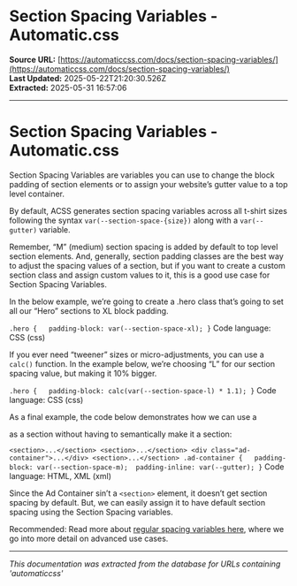 # Section Spacing Variables - Automatic.css

**Source URL:** [https://automaticcss.com/docs/section-spacing-variables/](https://automaticcss.com/docs/section-spacing-variables/)  
**Last Updated:** 2025-05-22T21:20:30.526Z  
**Extracted:** 2025-05-31 16:57:06

---

# Section Spacing Variables - Automatic.css

Section Spacing Variables are variables you can use to change the block padding of section elements or to assign your website’s gutter value to a top level container.

By default, ACSS generates section spacing variables across all t-shirt sizes following the syntax `var(--section-space-{size})` along with a `var(--gutter)` variable.

Remember, “M” (medium) section spacing is added by default to top level section elements. And, generally, section padding classes are the best way to adjust the spacing values of a section, but if you want to create a custom section class and assign custom values to it, this is a good use case for Section Spacing Variables.

In the below example, we’re going to create a .hero class that’s going to set all our “Hero” sections to XL block padding.

`.hero {   padding-block: var(--section-space-xl); }`
Code language: CSS (css)

If you ever need “tweener” sizes or micro-adjustments, you can use a `calc()` function. In the example below, we’re choosing “L” for our section spacing value, but making it 10% bigger.

`.hero {   padding-block: calc(var(--section-space-l) * 1.1); }`
Code language: CSS (css)

As a final example, the code below demonstrates how we can use a <div> as a section without having to semantically make it a section:

`<section>...</section> <section>...</section> <div class="ad-container">...</div> <section>...</section> .ad-container {   padding-block: var(--section-space-m);  padding-inline: var(--gutter); }`
Code language: HTML, XML (xml)

Since the Ad Container sin’t a `<section>` element, it doesn’t get section spacing by default. But, we can easily assign it to have default section spacing using the Section Spacing variables.

Recommended: Read more about [regular spacing variables here](https://automaticcss.com/docs/spacing-variables/), where we go into more detail on advanced use cases.

---

*This documentation was extracted from the database for URLs containing 'automaticcss'*
